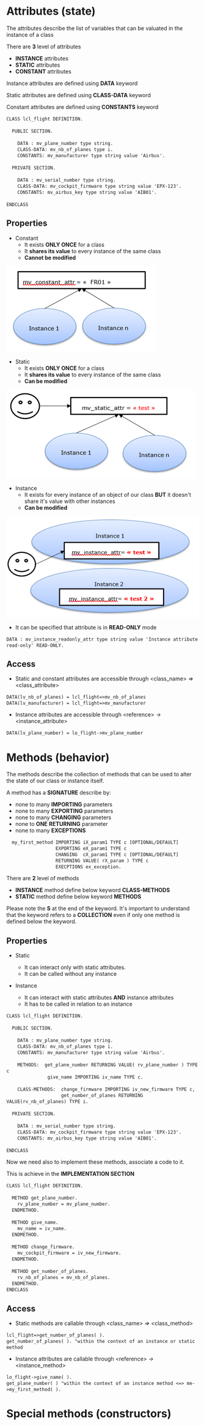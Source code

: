 # Attributes (state)

The attributes describe the list of variables that can be valuated in the instance of a class

There are **3** level of attributes
- **INSTANCE** attributes
- **STATIC** attributes
- **CONSTANT** attributes

Instance attributes are defined using **DATA** keyword

Static attributes are defined using **CLASS-DATA** keyword

Constant attributes are defined using **CONSTANTS** keyword

```
CLASS lcl_flight DEFINITION.

  PUBLIC SECTION.

    DATA : mv_plane_number type string.
    CLASS-DATA: mv_nb_of_planes type i.
    CONSTANTS: mv_manufacturer type string value 'Airbus'.

  PRIVATE SECTION.

    DATA : mv_serial_number type string.
    CLASS-DATA: mv_cockpit_firmware type string value 'EPX-123'.
    CONSTANTS: mv_airbus_key type string value 'AIB01'.

ENDCLASS
```

## Properties

- Constant
  -	It exists **ONLY ONCE** for a class
  -	It **shares its value** to every instance of the same class
  -	**Cannot be modified**
 
 ![constant_attr](../img/constant_attr.PNG)
 
- Static
  -	It exists **ONLY ONCE** for a class
  -	It **shares its value** to every instance of the same class
  -	**Can be modified**
  
 ![static_attr](../img/static_attr.PNG)
 
- Instance
  -	It exists for every instance of an object of our class **BUT** it doesn't share it's value with other instances
  -	**Can be modified**

![instance_attr](../img/instance_attr.PNG)
   
   - It can be specified that attribute is in **READ-ONLY** mode

```  
DATA : mv_instance_readonly_attr type string value 'Instance attribute read-only' READ-ONLY.
```

## Access

-	Static and constant attributes are accessible through \<class_name\> *=\>* \<class_attribute\>

```
DATA(lv_nb_of_planes) = lcl_flight=>mv_nb_of_planes
DATA(lv_manufacturer) = lcl_flight=>mv_manufacturer
```

-	Instance attributes are accessible through \<reference\> *-\>* \<instance_attribute\>
```
DATA(lv_plane_number) = lo_flight->mv_plane_number
```

# Methods (behavior)

The methods describe the collection of methods that can be used to alter the state of our class or instance itself.

A method has a **SIGNATURE** describe by:
- none to many **IMPORTING** parameters
- none to many **EXPORTING** parameters
- none to many **CHANGING** parameters
- none to **ONE** **RETURNING** parameter
- none to many **EXCEPTIONS**

```
  my_first_method IMPORTING iX_param1 TYPE c [OPTIONAL/DEFAULT]
                  EXPORTING eX_param1 TYPE c
                  CHANGING  cX_param1 TYPE c [OPTIONAL/DEFAULT]
                  RETURNING VALUE( rX_param ) TYPE c
                  EXECPTIONS ex_exception.
```

There are **2** level of methods
- **INSTANCE** method define below keyword **CLASS-METHODS**
- **STATIC** method define below keyword **METHODS**

Please note the **S** at the end of the keyword. It's important to understand that the keyword refers to a **COLLECTION** even if only one method is defined below the keyword.

## Properties

- Static
  -	It can interact only with static attributes.
  - It can be called without any instance 
 
- Instance
  -	It can interact with static attributes **AND** instance attributes
  - It has to be called in relation to an instance

```
CLASS lcl_flight DEFINITION.

  PUBLIC SECTION.

    DATA : mv_plane_number type string.
    CLASS-DATA: mv_nb_of_planes type i.
    CONSTANTS: mv_manufacturer type string value 'Airbus'.

    METHODS:  get_plane_number RETURNING VALUE( rv_plane_number ) TYPE c
               give_name IMPORTING iv_name TYPE c.

    CLASS-METHODS:  change_firmware IMPORTING iv_new_firmware TYPE c,
                    get_number_of_planes RETURNING VALUE(rv_nb_of_planes) TYPE i.

  PRIVATE SECTION.

    DATA : mv_serial_number type string.
    CLASS-DATA: mv_cockpit_firmware type string value 'EPX-123'.
    CONSTANTS: mv_airbus_key type string value 'AIB01'.

ENDCLASS
```
Now we need also to implement these methods, associate a code to it.

This is achieve in the **IMPLEMENTATION SECTION**

```
CLASS lcl_flight DEFINITION.

  METHOD get_plane_number.
    rv_plane_number = mv_plane_number.
  ENDMETHOD.

  METHOD give_name.
    mv_name = iv_name.
  ENDMETHOD.

  METHOD change_firmware.
    mv_cockpit_firmware = iv_new_firmware.
  ENDMETHOD.
  
  METHOD get_number_of_planes.
    rv_nb_of_planes = mv_nb_of_planes.
  ENDMETHOD.
ENDCLASS
```
## Access
-	Static methods are callable through \<class_name\> *=\>* \<class_method\>

```
lcl_flight=>get_number_of_planes( ).
get_number_of_planes( ). "within the context of an instance or static method
```

-	Instance attributes are callable through \<reference\> *-\>* \<instance_method\>
```
lo_flight->give_name( ).
get_plane_number( ) "within the context of an instance method <=> me->my_first_method( ).
```

# Special methods (constructors)
